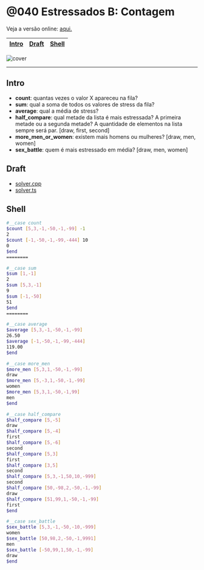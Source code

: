 # @040 Estressados B: Contagem

Veja a versão online: [aqui.](https://github.com/qxcodepoo/arcade/blob/master/base/040/Readme.md)

<!-- toch -->
[Intro](#intro) | [Draft](#draft) | [Shell](#shell)
-- | -- | --
<!-- toch -->

![cover](https://raw.githubusercontent.com/qxcodepoo/arcade/master/base/040/cover.jpg)

***

## Intro

- **count**: quantas vezes o valor X apareceu na fila?
- **sum**: qual a soma de todos os valores de stress da fila?
- **average**: qual a média de stress?
- **half_compare**: qual metade da lista é mais estressada? A primeira metade ou a segunda metade? A quantidade de elementos na lista sempre será par. [draw, first, second]
- **more_men_or_women**: existem mais homens ou mulheres? [draw, men, women]
- **sex_battle**: quem é mais estressado em média? [draw, men, women]

## Draft

- [solver.cpp](https://github.com/qxcodepoo/arcade/blob/master/base/040/.cache/draft.cpp)
- [solver.ts](https://github.com/qxcodepoo/arcade/blob/master/base/040/.cache/draft.ts)

## Shell

```sh
#__case count
$count [5,3,-1,-50,-1,-99] -1
2
$count [-1,-50,-1,-99,-444] 10
0
$end
========
```

```sh
#__case sum
$sum [1,-1]
2
$sum [5,3,-1]
9
$sum [-1,-50]
51
$end
========
```



```sh
#__case average
$average [5,3,-1,-50,-1,-99]
26.50
$average [-1,-50,-1,-99,-444]
119.00
$end
```

```sh
#__case more_men
$more_men [5,3,1,-50,-1,-99]
draw
$more_men [5,-3,1,-50,-1,-99]
women
$more_men [5,3,1,-50,-1,99]
men
$end
```

```sh
#__case half_compare
$half_compare [5,-5]
draw
$half_compare [5,-4]
first
$half_compare [5,-6]
second
$half_compare [5,3]
first
$half_compare [3,5]
second
$half_compare [5,3,-1,50,10,-999]
second
$half_compare [50,-98,2,-50,-1,-99]
draw
$half_compare [51,99,1,-50,-1,-99]
first
$end
```

```sh
#__case sex_battle
$sex_battle [5,3,-1,-50,-10,-999]
women
$sex_battle [50,98,2,-50,-1,9991]
men
$sex_battle [-50,99,1,50,-1,-99]
draw
$end
```